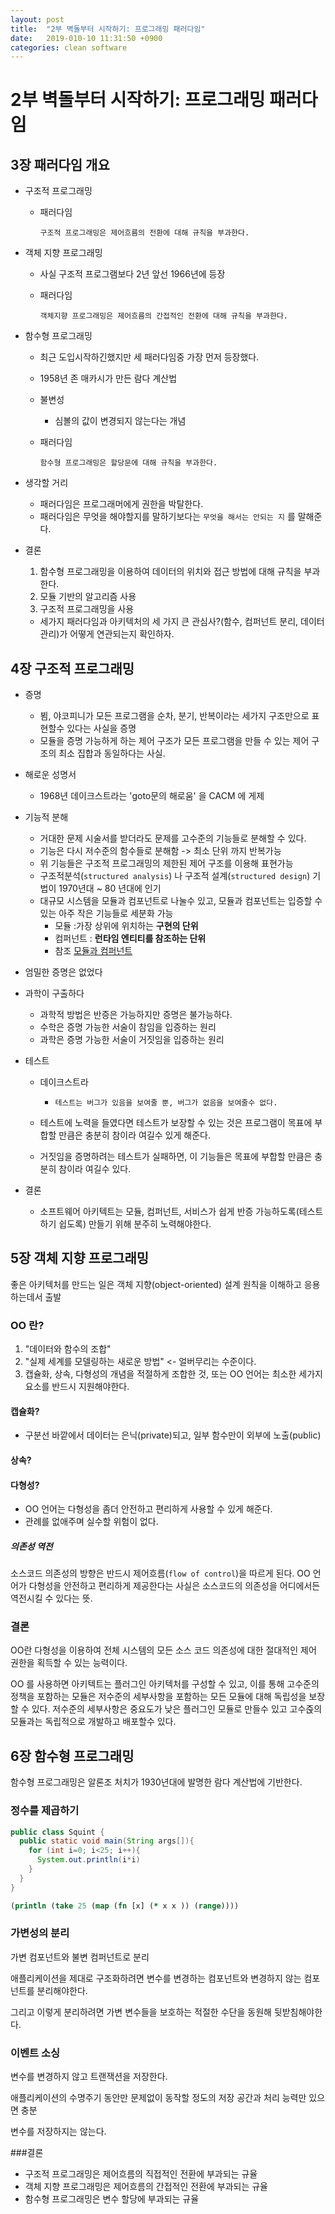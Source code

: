 ```yaml
---
layout: post
title:  "2부 벽돌부터 시작하기: 프로그래밍 패러다임"
date:   2019-010-10 11:31:50 +0900
categories: clean software
---
```


# 2부 벽돌부터 시작하기: 프로그래밍 패러다임

## 3장 패러다임 개요

- 구조적 프로그래밍

  - 패러다임 

    ```
    구조적 프로그래밍은 제어흐름의 전환에 대해 규칙을 부과한다.
    ```

    

- 객체 지향 프로그래밍

  - 사실 구조적 프로그램보다 2년 앞선 1966년에 등장

  - 패러다임

    ```
    객체지향 프로그래밍은 제어흐름의 간접적인 전환에 대해 규칙을 부과한다.
    ```

    

- 함수형 프로그래밍

  - 최근 도입시작하긴했지만 세 패러다임중 가장 먼저 등장했다. 

  - 1958년 존 매카시가 만든 람다 계산법

  - 불변성

    - 심볼의 값이 변경되지 않는다는 개념

  - 패러다임

    ```
    함수형 프로그래밍은 할당문에 대해 규칙을 부과한다.
    ```

    

- 생각할 거리

  - 패러다임은 프로그래머에게 권한을 박탈한다.
  - 패러다임은 무엇을 해야할지를 말하기보다는 `무엇을 해서는 안되는 지` 를 말해준다.

- 결론

  1. 함수형 프로그래밍을 이용하여 데이터의 위치와 접근 방법에 대해 규칙을 부과한다.
  2. 모듈 기반의 알고리즘 사용
  3. 구조적 프로그래밍을 사용

  - 세가지 패러다임과 아키텍처의 세 가지 큰 관심사?(함수, 컴퍼넌트 분리, 데이터 관리)가 어떻게 연관되는지 확인하자.	

## 4장 구조적 프로그래밍

- 증명

  - 뵘, 야코피니가 모든 프로그램을 순차, 분기, 반복이라는 세가지 구조만으로 표현할수 있다는 사실을 증명
  - 모듈을 증명 가능하게 하는 제어 구조가 모든 프로그램을 만들 수 있는 제어 구조의 최소 집합과 동일하다는 사실.

- 해로운 성명서

  - 1968년 데이크스트라는 'goto문의 해로움' 을 CACM 에 게제

- 기능적 분해

  - 거대한 문제 시술서를 받더라도 문제를 고수준의 기능들로 분해할 수 있다.
  - 기능은 다시 저수준의 함수들로 분해함 -> 최소 단위 까지 반복가능
  - 위 기능들은 구조적 프로그래밍의 제한된 제어 구조를 이용해 표현가능
  - 구조적분석(`structured analysis`) 나 구조적 설계(`structured design`)  기법이 1970년대 ~ 80 년대에 인기
  - 대규모 시스템을 모듈과 컴포넌트로 나눌수 있고, 모듈과 컴포넌트는 입증할 수 있는 아주 작은 기능들로 세분화 가능
    - 모듈 :가장 상위에 위치하는 **구현의 단위**
    - 컴퍼넌트 : **런타임 엔티티를 참조하는 단위**
    - 참조 [모듈과 컴퍼넌트](https://imcreator.tistory.com/7)

- 엄밀한 증명은 없었다

- 과학이 구출하다

  - 과학적 방법은 반증은 가능하지만 증명은 불가능하다.
  - 수학은 증명 가능한 서술이 참임을 입증하는 원리
  - 과학은 증명 가능한 서술이 거짓임을 입증하는 원리

- 테스트

  - 데이크스트라

    - ```
      테스트는 버그가 있음을 보여줄 뿐, 버그가 없음을 보여줄수 없다.
      ```

  - 테스트에 노력을 들였다면 테스트가 보장할 수 있는 것은 프로그램이 목표에 부합할 만큼은 충분히 참이라 여길수 있게 해준다.

  - 거짓임을 증명하려는 테스트가 실패하면, 이 기능들은 목표에 부합할 만큼은 충분히 참이라 여길수 있다.

- 결론

  - 소프트웨어 아키텍트는 모듈, 컴퍼넌트, 서비스가 쉽게 반증 가능하도록(테스트하기 쉽도록) 만들기 위해 분주히 노력해야한다.

  

## 5장 객체 지향 프로그래밍

좋은 아키텍처를 만드는 일은 객체 지향(object-oriented) 설계 원칙을 이해하고 응용하는데서 출발

### OO 란? 

1. "데이터와 함수의 조합"
2. "실제 세계를 모델링하는 새로운 방법" <- 얼버무리는 수준이다. 
3. 캡슐화, 상속, 다형성의 개념을 적절하게 조합한 것, 또는 OO 언어는 최소한 세가지 요소를 반드시 지원해야한다.

#### 캡슐화?
  - 구분선 바깥에서 데이터는 은닉(private)되고, 일부 함수만이 외부에 노출(public)
#### 상속?
#### 다형성?
  - OO 언어는 다형성을 좀더 안전하고 편리하게 사용할 수 있게 해준다.
  - 관례를 없애주며 실수할 위험이 없다.
##### 의존성 역전
소스코드 의존성의 방향은 반드시 제어흐름(`flow of control`)을 따르게 된다. 
OO 언어가 다형성을 안전하고 편리하게 제공한다는 사실은 소스코드의 의존성을 어디에서든 역전시킬 수 있다는 뜻.

### 결론

OO란 다형성을 이용하여 전체 시스템의 모든 소스 코드 의존성에 대한 절대적인 제어 권한을 획득할 수 있는 능력이다. 

OO 를 사용하면 아키텍트는 플러그인 아키텍처를 구성할 수 있고, 이를 통해 고수준의 정책을 포함하는 모듈은 저수준의 세부사항을 포함하는 모든 모듈에 대해 독립성을 보장할 수 있다. 저수준의 세부사항은 중요도가 낮은 플러그인 모듈로 만들수 있고 고수줁의 모듈과는 독립적으로 개발하고 배포할수 있다. 




## 6장 함수형 프로그래밍

함수형 프로그래밍은 알론조 처치가 1930년대에 발명한 람다 계산법에 기반한다.

### 정수를 제곱하기

```java
public class Squint {
  public static void main(String args[]){
    for (int i=0; i<25; i++){
      System.out.println(i*i)
    }
  }
}
```

```clojure
(println (take 25 (map (fn [x] (* x x )) (range))))
```



### 가변성의 분리

가변 컴포넌트와 불변 컴퍼넌트로 분리

애플리케이션을 제대로 구조화하려면 변수를 변경하는 컴포넌트와 변경하지 않는 컴포넌트를 분리해야한다. 

그리고 이렇게 분리하려면 가변 변수들을 보호하는 적절한 수단을 동원해 뒷받침해야한다.



### 이벤트 소싱

변수를 변경하지 않고 트랜잭션을 저장한다.

애플리케이션의 수명주기 동안만 문제없이 동작할 정도의 저장 공간과 처리 능력만 있으면 충분

변수를 저장하지는 않는다.



###결론

* 구조적 프로그래밍은 제어흐름의 직접적인 전환에 부과되는 규율
* 객체 지향 프로그래밍은 제어흐름의 간접적인 전환에 부과되는 규율
* 함수형 프로그래밍은 변수 할당에 부과되는 규율